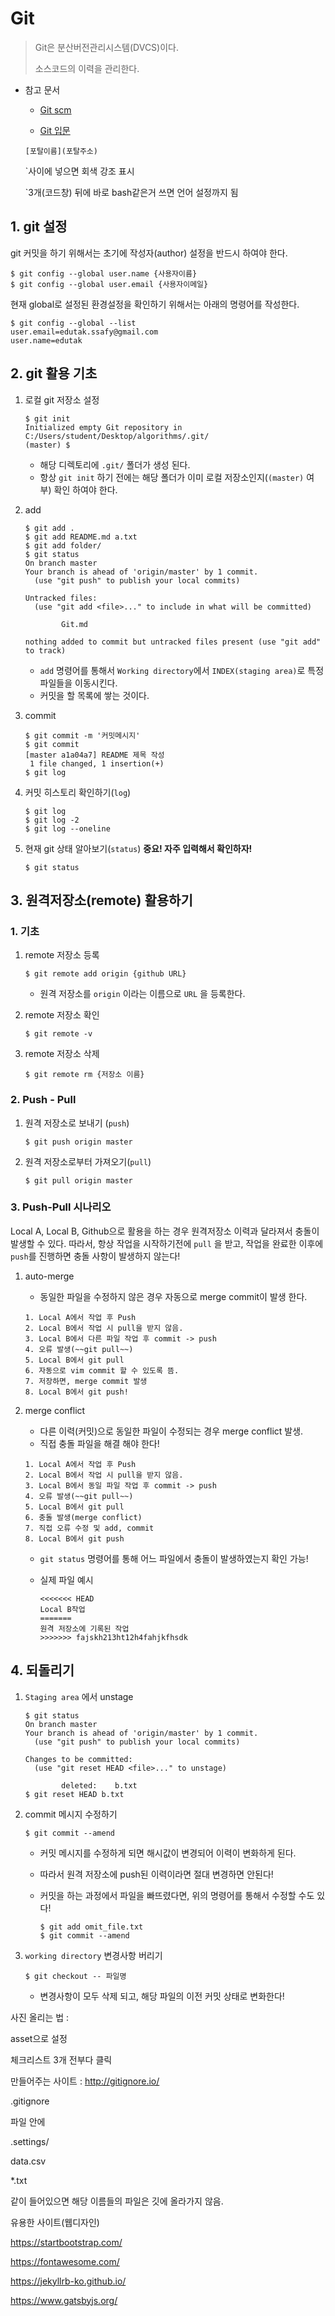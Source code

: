 # Git

> Git은 분산버전관리시스템(DVCS)이다.
>
> 소스코드의 이력을 관리한다.

- 참고 문서

  - [Git scm](https://git-scm.com/book/ko/v2)

  - [Git 입문](https://backlog.com/git-tutorial/kr/)

    

  ```
  [포탈이름](포탈주소)
  ```

  `사이에 넣으면 회색 강조 표시

  `3개(코드창) 뒤에 바로 bash같은거 쓰면 언어 설정까지 됨

## 1. git 설정

git 커밋을 하기 위해서는 초기에 작성자(author) 설정을 반드시 하여야 한다.

```
$ git config --global user.name {사용자이름}
$ git config --global user.email {사용자이메일}
```

현재 global로 설정된 환경설정을 확인하기 위해서는 아래의 명령어를 작성한다.

```
$ git config --global --list
user.email=edutak.ssafy@gmail.com
user.name=edutak
```

## 2. git 활용 기초

1. 로컬 git 저장소 설정

   ```
   $ git init
   Initialized empty Git repository in C:/Users/student/Desktop/algorithms/.git/
   (master) $
   ```

   - 해당 디렉토리에 `.git/` 폴더가 생성 된다.
   - 항상 `git init` 하기 전에는 해당 폴더가 이미 로컬 저장소인지(`(master)` 여부) 확인 하여야 한다.

2. add

   ```
   $ git add .
   $ git add README.md a.txt
   $ git add folder/
   $ git status
   On branch master
   Your branch is ahead of 'origin/master' by 1 commit.
     (use "git push" to publish your local commits)
   
   Untracked files:
     (use "git add <file>..." to include in what will be committed)
   
           Git.md
   
   nothing added to commit but untracked files present (use "git add" to track)
   ```

   - `add` 명령어를 통해서 `Working directory`에서 `INDEX(staging area)`로 특정 파일들을 이동시킨다.
   - 커밋을 할 목록에 쌓는 것이다.

3. commit

   ```
   $ git commit -m '커밋메시지'
   $ git commit
   [master a1a04a7] README 제목 작성
    1 file changed, 1 insertion(+)
   $ git log
   ```

4. 커밋 히스토리 확인하기(`log`)

   ```
   $ git log
   $ git log -2
   $ git log --oneline
   ```

5. 현재 git 상태 알아보기(`status`) **중요! 자주 입력해서 확인하자!**

   ```
   $ git status
   ```

## 3. 원격저장소(remote) 활용하기

### 1. 기초

1. remote 저장소 등록

   ```
   $ git remote add origin {github URL}
   ```

   - 원격 저장소를 `origin` 이라는 이름으로 `URL` 을 등록한다.

2. remote 저장소 확인

   ```
   $ git remote -v
   ```

3. remote 저장소 삭제

   ```
   $ git remote rm {저장소 이름}
   ```

### 2. Push - Pull

1. 원격 저장소로 보내기 (`push`)

   ```
   $ git push origin master
   ```

2. 원격 저장소로부터 가져오기(`pull`)

   ```
   $ git pull origin master
   ```

### 3. Push-Pull 시나리오

Local A, Local B, Github으로 활용을 하는 경우 원격저장소 이력과 달라져서 충돌이 발생할 수 있다. 따라서, 항상 작업을 시작하기전에 `pull` 을 받고, 작업을 완료한 이후에 `push`를 진행하면 충돌 사항이 발생하지 않는다!

1. auto-merge

   - 동일한 파일을 수정하지 않은 경우 자동으로 merge commit이 발생 한다.

   ```
   1. Local A에서 작업 후 Push
   2. Local B에서 작업 시 pull을 받지 않음.
   3. Local B에서 다른 파일 작업 후 commit -> push
   4. 오류 발생(~~git pull~~)
   5. Local B에서 git pull
   6. 자동으로 vim commit 할 수 있도록 뜸.
   7. 저장하면, merge commit 발생
   8. Local B에서 git push!
   ```

2. merge conflict

   - 다른 이력(커밋)으로 동일한 파일이 수정되는 경우 merge conflict 발생.
   - 직접 충돌 파일을 해결 해야 한다!

   ```
   1. Local A에서 작업 후 Push
   2. Local B에서 작업 시 pull을 받지 않음.
   3. Local B에서 동일 파일 작업 후 commit -> push
   4. 오류 발생(~~git pull~~)
   5. Local B에서 git pull
   6. 충돌 발생(merge conflict)
   7. 직접 오류 수정 및 add, commit
   8. Local B에서 git push
   ```

   - `git status` 명령어를 통해 어느 파일에서 충돌이 발생하였는지 확인 가능!

   - 실제 파일 예시

     ```
     <<<<<<< HEAD
     Local B작업
     =======
     원격 저장소에 기록된 작업
     >>>>>>> fajskh213ht12h4fahjkfhsdk
     ```



## 4. 되돌리기

1. `Staging area` 에서 unstage

   ```
   $ git status
   On branch master
   Your branch is ahead of 'origin/master' by 1 commit.
     (use "git push" to publish your local commits)
   
   Changes to be committed:
     (use "git reset HEAD <file>..." to unstage)
   
           deleted:    b.txt
   $ git reset HEAD b.txt
   ```

2. commit 메시지 수정하기

   ```
   $ git commit --amend
   ```

   - 커밋 메시지를 수정하게 되면 해시값이 변경되어 이력이 변화하게 된다.

   - 따라서 원격 저장소에 push된 이력이라면 절대 변경하면 안된다!

   - 커밋을 하는 과정에서 파일을 빠뜨렸다면, 위의 명령어를 통해서 수정할 수도 있다!

     ```
     $ git add omit_file.txt
     $ git commit --amend
     ```

3. `working directory` 변경사항 버리기

   ```
   $ git checkout -- 파일명
   ```

   - 변경사항이 모두 삭제 되고, 해당 파일의 이전 커밋 상태로 변화한다!







사진 올리는 법 : 



asset으로 설정

체크리스트 3개 전부다 클릭







만들어주는 사이트 : <http://gitignore.io/>

.gitignore

파일 안에 

.settings/

data.csv

*.txt

같이 들어있으면 해당 이름들의 파일은 깃에 올라가지 않음.





유용한 사이트(웹디자인)

<https://startbootstrap.com/>

<https://fontawesome.com/>

<https://jekyllrb-ko.github.io/>

<https://www.gatsbyjs.org/>